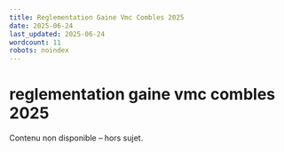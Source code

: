 ```yaml
---
title: Reglementation Gaine Vmc Combles 2025
date: 2025-06-24
last_updated: 2025-06-24
wordcount: 11
robots: noindex
---
```


# reglementation gaine vmc combles 2025

Contenu non disponible – hors sujet.